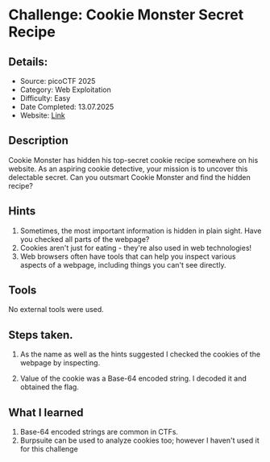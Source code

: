 # Challenge: Cookie Monster Secret Recipe

## Details:

- Source: picoCTF 2025
- Category: Web Exploitation
- Difficulty: Easy
- Date Completed: 13.07.2025
- Website: [Link](http://verbal-sleep.picoctf.net:50164/)


## Description

Cookie Monster has hidden his top-secret cookie recipe somewhere on his website.
As an aspiring cookie detective, your mission is to uncover this delectable secret.
Can you outsmart Cookie Monster and find the hidden recipe?


## Hints

1. Sometimes, the most important information is hidden in plain sight. Have you checked all parts of the webpage?
2. Cookies aren't just for eating - they're also used in web technologies!
3. Web browsers often have tools that can help you inspect various aspects of a webpage, including things you can't see directly.


## Tools

No external tools were used.


## Steps taken. 

1. As the name as well as the hints suggested I checked the cookies of the webpage by inspecting.

2. Value of the cookie was a Base-64 encoded string. I decoded it and obtained the flag.


## What I learned

1. Base-64 encoded strings are common in CTFs.
2. Burpsuite can be used to analyze cookies too; however I haven't used it for this challenge
